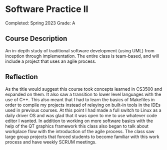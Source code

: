 
# Software Practice II

Completed: Spring 2023
Grade: A

## Course Description

An in-depth study of traditional software development (using UML) from inception
through implementation. The entire class is team-based, and will include a
project that uses an agile process.

## Reflection

As the title would suggest this course took concepts learned in CS3500 and
expanded on them. It also saw a transition to lower level languages with the use
of C++. This also meant that I had to learn the basics of Makefiles in order to
compile my projects instead of releying on built-in tools in the IDEs used in
previous courses. At this point I had made a full switch to Linux as a daily
driver OS and was glad that it was open to me to use whatever code editor I
wanted. In addition to working on more software basics with the help of the QT
graphics framework this class also began to talk about workplace flow with the
introduction of the agile process. The class saw large group projects that
forced students to become familiar with this work process and have weekly SCRUM
meetings.
